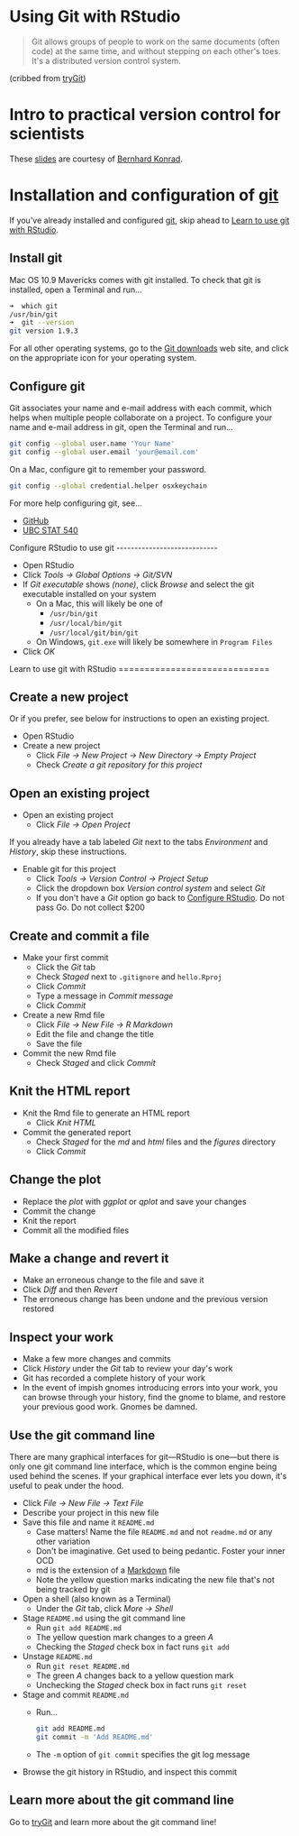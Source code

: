 Using Git with RStudio
======================

> Git allows groups of people to work on the same documents (often code)
at the same time, and without stepping on each other's toes. It's a
distributed version control system.

(cribbed from [tryGit][trygit])

Intro to practical version control for scientists
=================================================

These [slides][slides] are courtesy of [Bernhard Konrad][konrad].

[konrad]: https://github.com/BernhardKonrad
[slides]: http://htmlpreview.github.io/?https://github.com/BernhardKonrad/2014-02-22-SFU/blob/gh-pages/BK-slides/git-intro.slides.html

Installation and configuration of [git][git]
============================================

If you've already installed and configured [git][git], skip ahead to
[Learn to use git with RStudio](#learngit).

[git]: http://git-scm.com

Install git
-----------

Mac OS 10.9 Mavericks comes with git installed. To check that git is installed,
open a Terminal and run…

```sh
➜  which git
/usr/bin/git
➜  git --version
git version 1.9.3
```

For all other operating systems, go to the [Git downloads][gitdownloads] web
site, and click on the appropriate icon for your operating system.

[gitdownloads]: http://git-scm.com/downloads

Configure git
-------------

Git associates your name and e-mail address with each commit, which helps when
multiple people collaborate on a project. To configure your name and e-mail
address in git, open the Terminal and run…

```sh
git config --global user.name 'Your Name'
git config --global user.email 'your@email.com'
```

On a Mac, configure git to remember your password.

```sh
git config --global credential.helper osxkeychain
```

For more help configuring git, see…

+ [GitHub][setupgit]
+ [UBC STAT 540][stat540]

[setupgit]: https://github.com/jennybc/stat540_2014/blob/master/seminars/seminar92_git.md
[stat540]: https://github.com/jennybc/stat540_2014/blob/master/seminars/seminar92_git.md

<a name="configurerstudio">
Configure RStudio to use git
----------------------------
</a>

+ Open RStudio
+ Click *Tools -> Global Options -> Git/SVN*
+ If *Git executable* shows *(none)*, click *Browse* and select the git
  executable installed on your system
  - On a Mac, this will likely be one of
    - `/usr/bin/git`
    - `/usr/local/bin/git`
    - `/usr/local/git/bin/git`
  - On Windows, `git.exe` will likely be somewhere in `Program Files`
+ Click *OK*

<a name="learngit">
Learn to use git with RStudio
=============================
</a>

Create a new project
--------------------

Or if you prefer, see below for instructions to open an existing project.

+ Open RStudio
+ Create a new project
  - Click *File -> New Project -> New Directory -> Empty Project*
  - Check *Create a git repository for this project*

Open an existing project
------------------------

+ Open an existing project
  - Click *File -> Open Project*

If you already have a tab labeled *Git* next to the tabs *Environment* and
*History*, skip these instructions.

+ Enable git for this project
  - Click *Tools -> Version Control -> Project Setup*
  - Click the dropdown box *Version control system* and select *Git*
  - If you don't have a *Git* option go back to [Configure RStudio](#configurerstudio). Do not pass Go. Do not collect $200

Create and commit a file
------------------------

+ Make your first commit
  - Click the *Git* tab
  - Check *Staged* next to `.gitignore` and `hello.Rproj`
  - Click *Commit*
  - Type a message in *Commit message*
  - Click *Commit*
+ Create a new Rmd file
  - Click *File -> New File -> R Markdown*
  - Edit the file and change the title
  - Save the file
+ Commit the new Rmd file
  - Check *Staged* and click *Commit*

Knit the HTML report
--------------------

+ Knit the Rmd file to generate an HTML report
  - Click *Knit HTML*
+ Commit the generated report
  - Check *Staged* for the *md* and *html* files and the *figures* directory
  - Click *Commit*

Change the plot
---------------

+ Replace the *plot* with *ggplot* or *qplot* and save your changes
+ Commit the change
+ Knit the report
+ Commit all the modified files

Make a change and revert it
---------------------------

+ Make an erroneous change to the file and save it
+ Click *Diff* and then *Revert*
+ The erroneous change has been undone and the previous version restored

Inspect your work
-----------------

+ Make a few more changes and commits
+ Click *History* under the *Git* tab to review your day's work
+ Git has recorded a complete history of your work
+ In the event of impish gnomes introducing errors into your work, you can
  browse through your history, find the gnome to blame, and restore your
  previous good work. Gnomes be damned.

Use the git command line
------------------------

There are many graphical interfaces for git—RStudio is one—but there
is only one git command line interface, which is the common engine
being used behind the scenes. If your graphical interface ever lets
you down, it's useful to peak under the hood.

+ Click *File -> New File -> Text File*
+ Describe your project in this new file
+ Save this file and name it `README.md`
  - Case matters! Name the file `README.md` and not `readme.md` or any
    other variation
  - Don't be imaginative. Get used to being pedantic. Foster your inner OCD
  - md is the extension of a [Markdown](markdown) file
  - Note the yellow question marks indicating the new file that's not
    being tracked by git
+ Open a shell (also known as a Terminal)
  - Under the *Git* tab, click *More -> Shell*
+ Stage `README.md` using the git command line
  - Run `git add README.md`
  - The yellow question mark changes to a green *A*
  - Checking the *Staged* check box in fact runs `git add`
+ Unstage `README.md`
  - Run `git reset README.md`
  - The green *A* changes back to a yellow question mark
  - Unchecking the *Staged* check box in fact runs `git reset`
+ Stage and commit `README.md`
  - Run…

    ```sh
    git add README.md
    git commit -m 'Add README.md'
    ```
  - The `-m` option of `git commit` specifies the git log message
+ Browse the git history in RStudio, and inspect this commit

[markdown]: https://help.github.com/articles/markdown-basics

Learn more about the git command line
-------------------------------------

Go to [tryGit][tryGit] and learn more about the git command line!

[tryGit]: http://try.github.io
